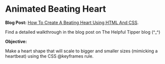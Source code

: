 # Animated Beating Heart

**Blog Post:** [How To Create A Beating Heart Using HTML And CSS](https://thehelpfultipper.com/how-to-create-a-beating-heart-using-html-and-css/).

Find a detailed walkthrough in the blog post on The Helpful Tipper blog (^_^)


**Objective:**

Make a heart shape that will scale to bigger and smaller sizes (mimicking a heartbeat) using the CSS @keyframes rule.
